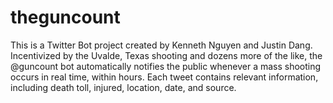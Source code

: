 # theguncount

This is a Twitter Bot project created by Kenneth Nguyen and Justin Dang. Incentivized by the Uvalde, Texas shooting and dozens more of the like, the @guncount bot automatically notifies the public whenever a mass shooting occurs in real time, within hours. Each tweet contains relevant information, including death toll, injured, location, date, and source.
